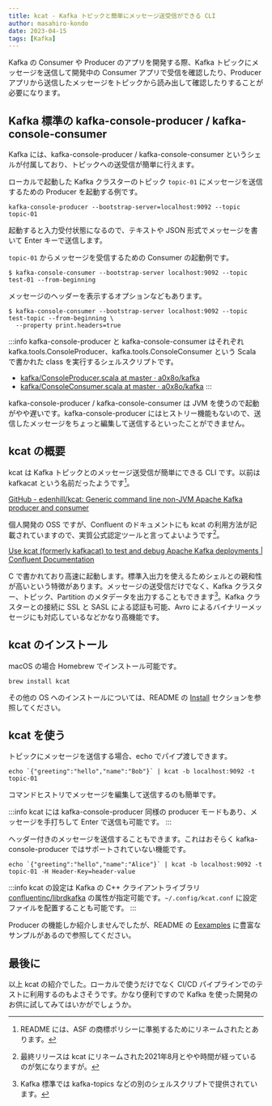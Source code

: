 ```yaml
---
title: kcat - Kafka トピックと簡単にメッセージ送受信ができる CLI
author: masahiro-kondo
date: 2023-04-15
tags: [Kafka]
---
```


Kafka の Consumer や Producer のアプリを開発する際、Kafka トピックにメッセージを送信して開発中の Consumer アプリで受信を確認したり、Producer アプリから送信したメッセージをトピックから読み出して確認したりすることが必要になります。

## Kafka 標準の kafka-console-producer / kafka-console-consumer
Kafka には、kafka-console-producer / kafka-console-consumer というシェルが付属しており、トピックへの送受信が簡単に行えます。

ローカルで起動した Kafka クラスターのトピック `topic-01` にメッセージを送信するための Producer を起動する例です。

```shell
kafka-console-producer --bootstrap-server=localhost:9092 --topic topic-01
```

起動すると入力受付状態になるので、テキストや JSON 形式でメッセージを書いて Enter キーで送信します。

`topic-01` からメッセージを受信するための Consumer の起動例です。

```shell
$ kafka-console-consumer --bootstrap-server localhost:9092 --topic test-01 --from-beginning
```
メッセージのヘッダーを表示するオプションなどもあります。

```shell
$ kafka-console-consumer --bootstrap-server localhost:9092 --topic test-topic --from-beginning \
  --property print.headers=true
```

:::info
kafka-console-producer と kafka-console-consumer はそれぞれ kafka.tools.ConsoleProducer、kafka.tools.ConsoleConsumer という Scala で書かれた class を実行するシェルスクリプトです。

- [kafka/ConsoleProducer.scala at master · a0x8o/kafka](https://github.com/a0x8o/kafka/blob/master/core/src/main/scala/kafka/tools/ConsoleProducer.scala)
- [kafka/ConsoleConsumer.scala at master · a0x8o/kafka](https://github.com/a0x8o/kafka/blob/master/core/src/main/scala/kafka/tools/ConsoleConsumer.scala)
:::

kafka-console-producer / kafka-console-consumer は JVM を使うので起動がやや遅いです。kafka-console-producer にはヒストリー機能もないので、送信したメッセージをちょっと編集して送信するといったことができません。

## kcat の概要
kcat は Kafka トピックとのメッセージ送受信が簡単にできる CLI です。以前は kafkacat という名前だったようです[^1]。

[^1]: README には、ASF の商標ポリシーに準拠するためにリネームされたとあります。

[GitHub - edenhill/kcat: Generic command line non-JVM Apache Kafka producer and consumer](https://github.com/edenhill/kcat)

個人開発の OSS ですが、Confluent のドキュメントにも kcat の利用方法が記載されていますので、実質公式認定ツールと言ってよいようです[^2]。

[^2]: 最終リリースは kcat にリネームされた2021年8月とやや時間が経っているのが気になりますが。

[Use kcat (formerly kafkacat) to test and debug Apache Kafka deployments &#124; Confluent Documentation](https://docs.confluent.io/platform/current/clients/kafkacat-usage.html)

C で書かれており高速に起動します。標準入出力を使えるためシェルとの親和性が高いという特徴があります。メッセージの送受信だけでなく、Kafka クラスター、トピック、Partition のメタデータを出力することもできます[^3]。Kafka クラスターとの接続に SSL と SASL による認証も可能、Avro によるバイナリーメッセージにも対応しているなどかなり高機能です。

[^3]: Kafka 標準では kafka-topics などの別のシェルスクリプトで提供されています。

## kcat のインストール
macOS の場合 Homebrew でインストール可能です。

```shell
brew install kcat
```
その他の OS へのインストールについては、README の [Install](https://github.com/edenhill/kcat#install) セクションを参照してください。

## kcat を使う
トピックにメッセージを送信する場合、echo でパイプ渡しできます。

```shell
echo `{"greeting":"hello","name":"Bob"}` | kcat -b localhost:9092 -t topic-01
```

コマンドヒストリでメッセージを編集して送信するのも簡単です。

:::info
kcat には kafka-console-producer 同様の producer モードもあり、メッセージを手打ちして Enter で送信も可能です。
:::

ヘッダー付きのメッセージを送信することもできます。これはおそらく kafka-console-producer ではサポートされていない機能です。

```shell
echo `{"greeting":"hello","name":"Alice"}` | kcat -b localhost:9092 -t topic-01 -H Header-Key=header-value
```
:::info
kcat の設定は Kafka の C++ クライアントライブラリ [confluentinc/librdkafka](https://github.com/confluentinc/librdkafka) の属性が指定可能です。`~/.config/kcat.conf` に設定ファイルを配置することも可能です。
:::

Producer の機能しか紹介しませんでしたが、README の [Eexamples](https://github.com/edenhill/kcat#examples) に豊富なサンプルがあるので参照してください。

## 最後に
以上 kcat の紹介でした。ローカルで使うだけでなく CI/CD パイプラインでのテストに利用するのもよさそうです。かなり便利ですので Kafka を使った開発のお供に試してみてはいかがでしょうか。
